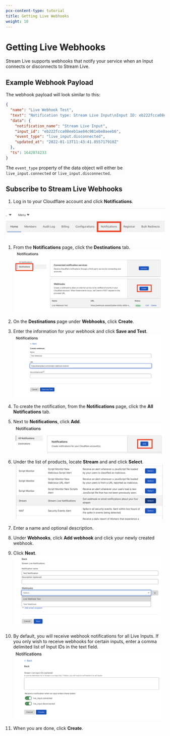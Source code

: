 ```yaml
---
pcx-content-type: tutorial
title: Getting Live Webhooks
weight: 10
---
```


# Getting Live Webhooks

Stream Live supports webhooks that notify your service when an Input connects or disconnects to Stream Live.

## Example Webhook Payload

The webhook payload will look similar to this:

```json
{
  "name": "Live Webhook Test",
  "text": "Notification type: Stream Live Input\nInput ID: eb222fcca08eeb1ae84c981ebe8aeeb6\nEvent type: live_input.disconnected\nUpdated at: 2022-01-13T11:43:41.855717910Z",
  "data": {
    "notification_name": "Stream Live Input",
    "input_id": "eb222fcca08eeb1ae84c981ebe8aeeb6",
    "event_type": "live_input.disconnected",
    "updated_at": "2022-01-13T11:43:41.855717910Z"
  },
  "ts": 1642074233
}
```

The `event_type` property of the data object will either be `live_input.connected` or `live_input.disconnected`.

## Subscribe to Stream Live Webhooks

1.  Log in to your Cloudflare account and click  **Notifications**.

![Click on Notifications](./stream-live-webhooks-notifications-tab.png)

1.  From the **Notifications** page, click the **Destinations** tab.
    ![Click on Destinations](./stream-live-webhooks-destination-page.png)

2.  On the **Destinations** page under **Webhooks**, click **Create**.

3.  Enter the information for your webhook and click **Save and Test**.
    ![Configure Destination](./stream-live-webhooks-add-destination.png)

4.  To create the notification, from the **Notifications** page, click the **All Notifications** tab.

5.  Next to **Notifications**, click **Add**.
    ![Click Add on Notificatons page](./stream-live-webhooks-add-notifications-1.png)

6.  Under the list of products, locate **Stream** and and click **Select**.
    ![Select Stream](./stream-live-webhooks-add-notifications-2.png)

7.  Enter a name and optional description.

8.  Under **Webhooks**, click **Add webhook** and click your newly created webhook.

9.  Click **Next**.
    ![Configure Notification](./stream-live-webhooks-add-notifications-3.png)

10. By default, you will receive webhook notifications for all Live Inputs. If you only wish to receive webhooks for certain inputs, enter a comma delimited list of Input IDs in the text field.
    ![Finish Notification Setup](./stream-live-webhooks-add-notifications-4.png)

11. When you are done, click **Create**.
